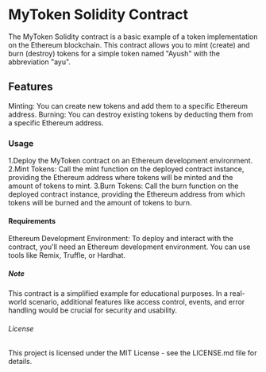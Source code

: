# MyToken Solidity Contract
The MyToken Solidity contract is a basic example of a token implementation on the Ethereum blockchain. This contract allows you to mint (create) and burn (destroy) tokens for a simple token named "Ayush" with the abbreviation "ayu".

## Features
Minting: You can create new tokens and add them to a specific Ethereum address.
Burning: You can destroy existing tokens by deducting them from a specific Ethereum address.

### Usage
1.Deploy the MyToken contract on an Ethereum development environment.
2.Mint Tokens: Call the mint function on the deployed contract instance, providing the Ethereum address where tokens will be minted and the amount of tokens to mint.
3.Burn Tokens: Call the burn function on the deployed contract instance, providing the Ethereum address from which tokens will be burned and the amount of tokens to burn.
#### Requirements

Ethereum Development Environment: To deploy and interact with the contract, you'll need an Ethereum development environment. You can use tools like Remix, Truffle, or Hardhat.

##### Note
This contract is a simplified example for educational purposes. In a real-world scenario, additional features like access control, events, and error handling would be crucial for security and usability.

###### License
This project is licensed under the MIT License - see the LICENSE.md file for details.





